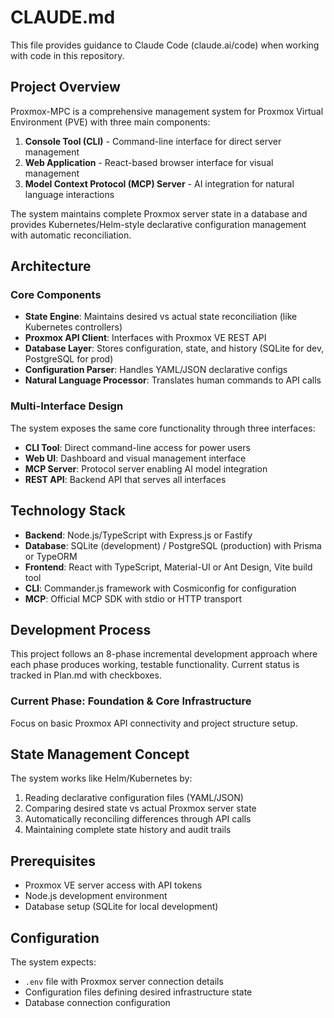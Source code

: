 # CLAUDE.md

This file provides guidance to Claude Code (claude.ai/code) when working with code in this repository.

## Project Overview

Proxmox-MPC is a comprehensive management system for Proxmox Virtual Environment (PVE) with three main components:

1. **Console Tool (CLI)** - Command-line interface for direct server management
2. **Web Application** - React-based browser interface for visual management  
3. **Model Context Protocol (MCP) Server** - AI integration for natural language interactions

The system maintains complete Proxmox server state in a database and provides Kubernetes/Helm-style declarative configuration management with automatic reconciliation.

## Architecture

### Core Components
- **State Engine**: Maintains desired vs actual state reconciliation (like Kubernetes controllers)
- **Proxmox API Client**: Interfaces with Proxmox VE REST API
- **Database Layer**: Stores configuration, state, and history (SQLite for dev, PostgreSQL for prod)
- **Configuration Parser**: Handles YAML/JSON declarative configs
- **Natural Language Processor**: Translates human commands to API calls

### Multi-Interface Design
The system exposes the same core functionality through three interfaces:
- **CLI Tool**: Direct command-line access for power users
- **Web UI**: Dashboard and visual management interface
- **MCP Server**: Protocol server enabling AI model integration
- **REST API**: Backend API that serves all interfaces

## Technology Stack

- **Backend**: Node.js/TypeScript with Express.js or Fastify
- **Database**: SQLite (development) / PostgreSQL (production) with Prisma or TypeORM
- **Frontend**: React with TypeScript, Material-UI or Ant Design, Vite build tool
- **CLI**: Commander.js framework with Cosmiconfig for configuration
- **MCP**: Official MCP SDK with stdio or HTTP transport

## Development Process

This project follows an 8-phase incremental development approach where each phase produces working, testable functionality. Current status is tracked in Plan.md with checkboxes.

### Current Phase: Foundation & Core Infrastructure
Focus on basic Proxmox API connectivity and project structure setup.

## State Management Concept

The system works like Helm/Kubernetes by:
1. Reading declarative configuration files (YAML/JSON)
2. Comparing desired state vs actual Proxmox server state
3. Automatically reconciling differences through API calls
4. Maintaining complete state history and audit trails

## Prerequisites

- Proxmox VE server access with API tokens
- Node.js development environment
- Database setup (SQLite for local development)

## Configuration

The system expects:
- `.env` file with Proxmox server connection details
- Configuration files defining desired infrastructure state
- Database connection configuration